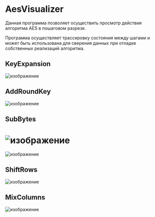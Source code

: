 # AesVisualizer
Данная программа позволяет осуществить просмотр действия алгоритма AES в пошаговом разрезе.

Программа осуществляет трассировку состояния между шагами и может быть использована для сверения данных при отладке собственных реализаций алгоритма.

## KeyExpansion
![изображение](https://github.com/user-attachments/assets/6ea0d931-0038-41ee-8531-5892559c4be7)

## AddRoundKey
![изображение](https://github.com/user-attachments/assets/2adc1cd3-9196-4a0f-b1b9-bb977a6dcb66)


## SubBytes
![изображение](https://github.com/user-attachments/assets/9c122e7e-c390-4660-8378-5e1029f8b18d)
==
![изображение](https://github.com/user-attachments/assets/d6b4bba3-c6bc-45aa-a9ec-d23c43dc3d5e)

## ShiftRows
![изображение](https://github.com/user-attachments/assets/4ca4de8d-a13c-4c94-afe0-dae1eed7c18a)

## MixColumns
![изображение](https://github.com/user-attachments/assets/f6dab505-6cf9-4c08-813a-9464869014c4)

